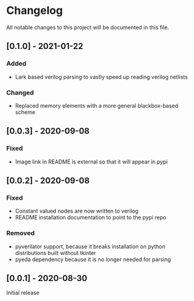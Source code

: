 # Changelog
All notable changes to this project will be documented in this file.

## [0.1.0] - 2021-01-22
### Added
- Lark based verilog parsing to vastly speed up reading verilog netlists

### Changed
- Replaced memory elements with a more general blackbox-based scheme

## [0.0.3] - 2020-09-08
### Fixed
- Image link in README is external so that it will appear in pypi

## [0.0.2] - 2020-09-08
### Fixed
- Constant valued nodes are now written to verilog
- README installation documentation to point to the pypi repo

### Removed
- pyverilator support, because it breaks installation on python distributions built without tkinter
- pyeda dependency because it is no longer needed for parsing

## [0.0.1] - 2020-08-30
Initial release
